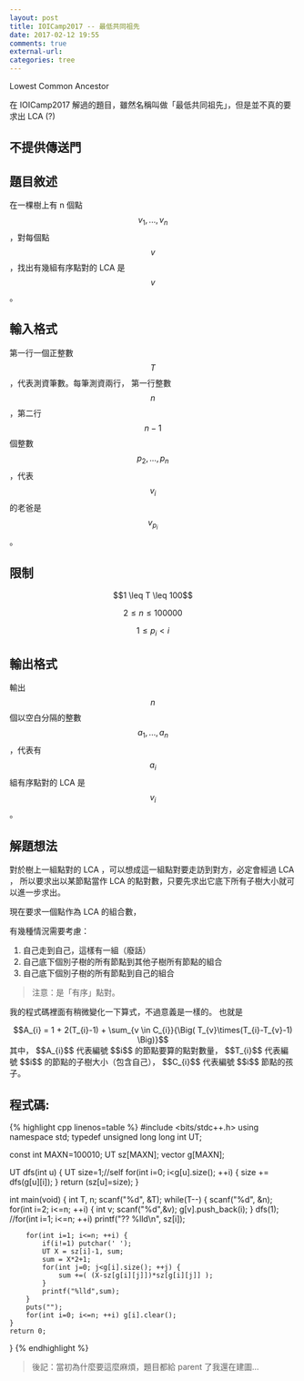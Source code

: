 ```yaml
---
layout: post
title: IOICamp2017 -- 最低共同祖先
date: 2017-02-12 19:55
comments: true
external-url:
categories: tree
---
```


Lowest Common Ancestor

在 IOICamp2017 解過的題目，雖然名稱叫做「最低共同祖先」，但是並不真的要求出 LCA (?)

## 不提供傳送門

## 題目敘述
在一棵樹上有 n 個點 $$v_{1}, ... , v_{n}$$ ，對每個點 $$v$$ ，找出有幾組有序點對的 LCA 是 $$v$$ 。

## 輸入格式
第一行一個正整數 $$T$$ ，代表測資筆數。每筆測資兩行，
第一行整數 $$n$$ ，第二行 $$n-1$$ 個整數 $$p_{2}, ... , p_{n}$$ ，代表 $$v_{i}$$ 的老爸是 $$v_{p_{i}}$$ 。

## 限制

<center>
$$1 \leq T \leq 100$$

$$2 \leq n \leq 100000$$

$$1 \leq p_{i} < i$$
</center>

## 輸出格式
輸出 $$n$$ 個以空白分隔的整數 $$a_{1}, ... , a_{n}$$ ，代表有 $$a_{i}$$ 組有序點對的 LCA 是 $$v_{i}$$ 。

## 解題想法
對於樹上一組點對的 LCA ，可以想成這一組點對要走訪到對方，必定會經過 LCA ，
所以要求出以某節點當作 LCA 的點對數，只要先求出它底下所有子樹大小就可以進一步求出。

現在要求一個點作為 LCA 的組合數，

有幾種情況需要考慮：

1. 自己走到自己，這樣有一組（廢話）
2. 自己底下個別子樹的所有節點到其他子樹所有節點的組合
3. 自己底下個別子樹的所有節點到自己的組合

> 注意：是「有序」點對。

我的程式碼裡面有稍微變化一下算式，不過意義是一樣的。
也就是
<center>
$$A_{i} = 1 + 2(T_{i}-1) + \sum_{v \in C_{i}}{\Big( T_{v}\times(T_{i}-T_{v}-1) \Big)}$$
</center>
其中， $$A_{i}$$ 代表編號 $$i$$ 的節點要算的點對數量， $$T_{i}$$ 代表編號 $$i$$ 的節點的子樹大小（包含自己）， $$C_{i}$$ 代表編號 $$i$$ 節點的孩子。

## 程式碼:

{% highlight cpp linenos=table %}
#include <bits/stdc++.h>
using namespace std;
typedef unsigned long long int UT;

const int MAXN=100010;
UT sz[MAXN];
vector<int> g[MAXN];

UT dfs(int u) {
    UT size=1;//self
    for(int i=0; i<g[u].size(); ++i) {
        size += dfs(g[u][i]);
    }
    return (sz[u]=size);
}

int main(void) {
    int T, n;
    scanf("%d", &T);
    while(T--) {
        scanf("%d", &n);
        for(int i=2; i<=n; ++i) {
            int v;
            scanf("%d",&v);
            g[v].push_back(i);
        }
        dfs(1);
        //for(int i=1; i<=n; ++i) printf("?? %lld\n", sz[i]);        

        for(int i=1; i<=n; ++i) {
            if(i!=1) putchar(' ');
            UT X = sz[i]-1, sum;
            sum = X*2+1;
            for(int j=0; j<g[i].size(); ++j) {
                sum +=( (X-sz[g[i][j]])*sz[g[i][j]] );
            }
            printf("%lld",sum);
        }
        puts("");
        for(int i=0; i<=n; ++i) g[i].clear();
    }
    return 0;
}
{% endhighlight %}

> 後記：當初為什麼要這麼麻煩，題目都給 parent 了我還在建圖...
